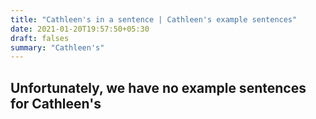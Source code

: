 ```yaml
---
title: "Cathleen's in a sentence | Cathleen's example sentences"
date: 2021-01-20T19:57:50+05:30
draft: falses
summary: "Cathleen's"
---
```

## Unfortunately, we have no example sentences for Cathleen's                 
